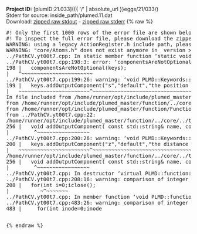 **Project ID:** [plumID:21.033]({{ '/' | absolute_url }}eggs/21/033/)  
Stderr for source:  inside_path/plumed.11.dat   
Download: [zipped raw stdout](plumed.11.dat.plumed_master.stdout.txt.zip) - [zipped raw stderr](plumed.11.dat.plumed_master.stderr.txt.zip) 
{% raw %}
<pre>
#! Only the first 1000 rows of the error file are shown below
#! To inspect the full error file, please download the zipped raw stderr file above
WARNING: using a legacy ActionRegister.h include path, please use <<#include "core/ActionRegister.h">>
WARNING: "core/Atoms.h" does not exist anymore in  version >=2.10, you should change your code.
../PathCV.yt00t7.cpp: In static member function ‘static void PLMD::function::PathCV::registerKeywords(PLMD::Keywords&)’:
../PathCV.yt00t7.cpp:198:3: error: ‘componentsAreNotOptional’ was not declared in this scope
198 |   componentsAreNotOptional(keys);
|   ^~~~~~~~~~~~~~~~~~~~~~~~
../PathCV.yt00t7.cpp:199:26: warning: ‘void PLMD::Keywords::addOutputComponent(const std::string&, const std::string&, const std::string&)’ is deprecated: Use addOutputComponent with four argument and specify valid types for value from scalar/vector/matrix/grid [-Wdeprecated-declarations]
199 |   keys.addOutputComponent("s","default","the position on the path");
|   ~~~~~~~~~~~~~~~~~~~~~~~^~~~~~~~~~~~~~~~~~~~~~~~~~~~~~~~~~~~~~~~~~
In file included from /home/runner/opt/include/plumed_master/function/../core/Action.h:27,
from /home/runner/opt/include/plumed_master/function/../core/ActionWithValue.h:25,
from /home/runner/opt/include/plumed_master/function/Function.h:25,
from ../PathCV.yt00t7.cpp:22:
/home/runner/opt/include/plumed_master/function/../core/../tools/Keywords.h:256:8: note: declared here
256 |   void addOutputComponent( const std::string& name, const std::string& key, const std::string& descr );
|        ^~~~~~~~~~~~~~~~~~
../PathCV.yt00t7.cpp:200:26: warning: ‘void PLMD::Keywords::addOutputComponent(const std::string&, const std::string&, const std::string&)’ is deprecated: Use addOutputComponent with four argument and specify valid types for value from scalar/vector/matrix/grid [-Wdeprecated-declarations]
200 |   keys.addOutputComponent("z","default","the distance from the path");
|   ~~~~~~~~~~~~~~~~~~~~~~~^~~~~~~~~~~~~~~~~~~~~~~~~~~~~~~~~~~~~~~~~~~~
/home/runner/opt/include/plumed_master/function/../core/../tools/Keywords.h:256:8: note: declared here
256 |   void addOutputComponent( const std::string& name, const std::string& key, const std::string& descr );
|        ^~~~~~~~~~~~~~~~~~
../PathCV.yt00t7.cpp: In destructor ‘virtual PLMD::function::PathCV::~PathCV()’:
../PathCV.yt00t7.cpp:208:16: warning: comparison of integer expressions of different signedness: ‘int’ and ‘unsigned int’ [-Wsign-compare]
208 |   for(int i=0;i<mw_n_;++i){
|               ~^~~~~~
../PathCV.yt00t7.cpp: In constructor ‘PLMD::function::PathCV::PathCV(const PLMD::ActionOptions&)’:
../PathCV.yt00t7.cpp:236:16: warning: comparison of integer expressions of different signedness: ‘int’ and ‘unsigned int’ [-Wsign-compare]
236 |   for(int i=0;i<mw_n_;++i){
|               ~^~~~~~
../PathCV.yt00t7.cpp:259:11: warning: comparison of integer expressions of different signedness: ‘int’ and ‘unsigned int’ [-Wsign-compare]
259 |       if(i==mw_id_) ifiles[i]->close();
|          ~^~~~~~~~
../PathCV.yt00t7.cpp: In member function ‘void PLMD::function::PathCV::generatePath()’:
../PathCV.yt00t7.cpp:483:26: warning: comparison of integer expressions of different signedness: ‘int’ and ‘unsigned int’ [-Wsign-compare]
483 |     for(int inode=0;inode<nnodes;inode++){
|                     ~~~~~^~~~~~~
../PathCV.yt00t7.cpp: In member function ‘void PLMD::function::PathCV::readMultipleWalkers()’:
../PathCV.yt00t7.cpp:941:16: warning: comparison of integer expressions of different signedness: ‘int’ and ‘unsigned int’ [-Wsign-compare]
941 |   for(int i=0;i<mw_n_;++i){
|               ~^~~~~~
../PathCV.yt00t7.cpp:942:9: warning: comparison of integer expressions of different signedness: ‘int’ and ‘unsigned int’ [-Wsign-compare]
942 |     if(i==mw_id_) continue;
|        ~^~~~~~~~
../PathCV.yt00t7.cpp:957:5: error: invalid use of incomplete type ‘class PLMD::Communicator’
957 |     comm.Barrier();
|     ^~~~
In file included from /home/runner/opt/include/plumed_master/function/../core/../tools/OFile.h:25,
from /home/runner/opt/include/plumed_master/function/../core/../tools/Log.h:25,
from /home/runner/opt/include/plumed_master/function/../core/Action.h:30:
/home/runner/opt/include/plumed_master/function/../core/../tools/FileBase.h:29:7: note: forward declaration of ‘class PLMD::Communicator’
29 | class Communicator;
|       ^~~~~~~~~~~~
../PathCV.yt00t7.cpp:958:5: error: invalid use of incomplete type ‘class PLMD::Communicator’
958 |     multi_sim_comm.Barrier();
|     ^~~~~~~~~~~~~~
/home/runner/opt/include/plumed_master/function/../core/../tools/FileBase.h:29:7: note: forward declaration of ‘class PLMD::Communicator’
29 | class Communicator;
|       ^~~~~~~~~~~~
terminate called after throwing an instance of 'PLMD::Plumed::ExceptionError'
what():
(core/PlumedMain.cpp:1499) void PLMD::PlumedMain::load(const std::string&)
An error happened while executing command env PLUMED_ROOT='/home/runner/opt/lib/plumed_master' PLUMED_VERSION='2.11.0-dev' PLUMED_HTMLDIR='/home/runner/opt/share/doc/plumed_master' PLUMED_INCLUDEDIR='/home/runner/opt/include' PLUMED_PROGRAM_NAME='plumed_master' PLUMED_IS_INSTALLED='yes' "/home/runner/opt/lib/plumed_master"/scripts/mklib.sh -n -o ./../PathCV.2.11.0-dev.so ../PathCV.cpp

[fv-az1947-39:09554] *** Process received signal ***
[fv-az1947-39:09554] Signal: Aborted (6)
[fv-az1947-39:09554] Signal code:  (-6)
[fv-az1947-39:09554] [ 0] /lib/x86_64-linux-gnu/libc.so.6(+0x45330)[0x7f3405445330]
[fv-az1947-39:09554] [ 1] /lib/x86_64-linux-gnu/libc.so.6(pthread_kill+0x11c)[0x7f340549eb2c]
[fv-az1947-39:09554] [ 2] /lib/x86_64-linux-gnu/libc.so.6(gsignal+0x1e)[0x7f340544527e]
[fv-az1947-39:09554] [ 3] /lib/x86_64-linux-gnu/libc.so.6(abort+0xdf)[0x7f34054288ff]
[fv-az1947-39:09554] [ 4] /lib/x86_64-linux-gnu/libstdc++.so.6(+0xa5ff5)[0x7f34058a5ff5]
[fv-az1947-39:09554] [ 5] /lib/x86_64-linux-gnu/libstdc++.so.6(+0xbb0da)[0x7f34058bb0da]
[fv-az1947-39:09554] [ 6] /lib/x86_64-linux-gnu/libstdc++.so.6(_ZSt10unexpectedv+0x0)[0x7f34058a5a55]
[fv-az1947-39:09554] [ 7] /lib/x86_64-linux-gnu/libstdc++.so.6(+0xa5a6f)[0x7f34058a5a6f]
[fv-az1947-39:09554] [ 8] plumed_master(+0x146dd)[0x560aadd246dd]
[fv-az1947-39:09554] [ 9] /lib/x86_64-linux-gnu/libc.so.6(+0x2a1ca)[0x7f340542a1ca]
[fv-az1947-39:09554] [10] /lib/x86_64-linux-gnu/libc.so.6(__libc_start_main+0x8b)[0x7f340542a28b]
[fv-az1947-39:09554] [11] plumed_master(+0x15365)[0x560aadd25365]
[fv-az1947-39:09554] *** End of error message ***
</pre>
{% endraw %}
